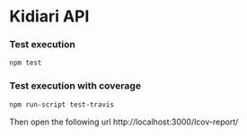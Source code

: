 # Kidiari API
### Test execution
```sh
npm test
```

### Test execution with coverage
```sh
npm run-script test-travis
```
Then open the following url http://localhost:3000/lcov-report/
